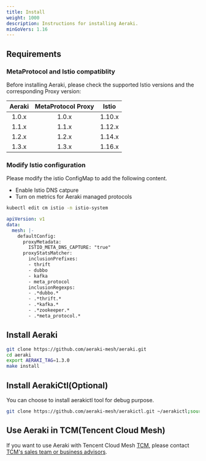 ```yaml
---
title: Install
weight: 1000
description: Instructions for installing Aeraki.
minGoVers: 1.16
---
```


## Requirements

### MetaProtocol and Istio compatiblity

Before installing Aeraki, please check the supported Istio versions and the corresponding Proxy version:

| Aeraki | MetaProtocol Proxy | Istio  |
| :----: | :----------------: | :----: |
| 1.0.x  |       1.0.x        | 1.10.x |
| 1.1.x  |       1.1.x        | 1.12.x |
| 1.2.x  |       1.2.x        | 1.14.x |
| 1.3.x  |       1.3.x        | 1.16.x |

### Modify Istio configuration

Please modify the istio ConfigMap to add the following content.

- Enable Istio DNS catpure
- Turn on metrics for Aeraki managed protocols

```Bash
kubectl edit cm istio -n istio-system
```

```yaml
apiVersion: v1
data:
  mesh: |-
    defaultConfig:
      proxyMetadata:
        ISTIO_META_DNS_CAPTURE: "true"
      proxyStatsMatcher:
        inclusionPrefixes:
        - thrift
        - dubbo
        - kafka
        - meta_protocol
        inclusionRegexps:
        - .*dubbo.*
        - .*thrift.*
        - .*kafka.*
        - .*zookeeper.*
        - .*meta_protocol.*
```

## Install Aeraki

```bash
git clone https://github.com/aeraki-mesh/aeraki.git
cd aeraki
export AERAKI_TAG=1.3.0
make install
```

## Install AerakiCtl(Optional)

You can choose to install aerakictl tool for debug purpose.

```bash
git clone https://github.com/aeraki-mesh/aerakictl.git ~/aerakictl;source ~/aerakictl/aerakictl.sh
```

## Use Aeraki in TCM(Tencent Cloud Mesh)

If you want to use Aeraki with Tencent Cloud Mesh [TCM](https://cloud.tencent.com/product/tcm), please contact [TCM's sales team or business advisors](https://intl.cloud.tencent.com/contact-us).
